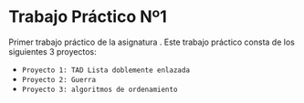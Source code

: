 # Trabajo Práctico Nº1

Primer trabajo práctico de la asignatura <Algoritmos y Estructuras de Datos>.
Este trabajo práctico consta de los siguientes 3 proyectos:
  - `Proyecto 1: TAD Lista doblemente enlazada`
  - `Proyecto 2: Guerra`
  - `Proyecto 3: algoritmos de ordenamiento`

